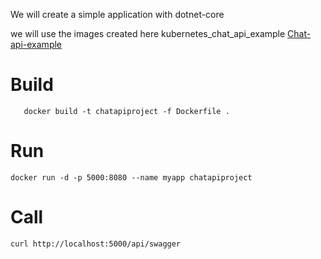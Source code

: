 We will create a simple application with dotnet-core

we will use the images created here kubernetes_chat_api_example [Chat-api-example](https://github.com/OktaySavdi/kubernetes_chat_api_example)


#  Build

       docker build -t chatapiproject -f Dockerfile .

# Run
    docker run -d -p 5000:8080 --name myapp chatapiproject

# Call
    curl http://localhost:5000/api/swagger

